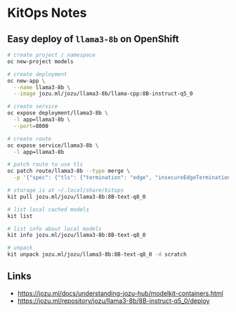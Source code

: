 # KitOps Notes

## Easy deploy of `llama3-8b` on OpenShift

```sh
# create project / namespace
oc new-project models

# create deployment
oc new-app \
  --name llama3-8b \
  --image jozu.ml/jozu/llama3-8b/llama-cpp:8B-instruct-q5_0

# create service
oc expose deployment/llama3-8b \
  -l app=llama3-8b \
  --port=8000

# create route
oc expose service/llama3-8b \
  -l app=llama3-8b

# patch route to use tls
oc patch route/llama3-8b --type merge \
  -p '{"spec": {"tls": {"termination": "edge", "insecureEdgeTerminationPolicy": "Redirect"}}}'
```

```sh
# storage is at ~/.local/share/kitops
kit pull jozu.ml/jozu/llama3-8b:8B-text-q8_0

# list local cached models
kit list

# list info about local models
kit info jozu.ml/jozu/llama3-8b:8B-text-q8_0

# unpack 
kit unpack jozu.ml/jozu/llama3-8b:8B-text-q8_0 -d scratch
```

## Links

- https://jozu.ml/docs/understanding-jozu-hub/modelkit-containers.html
- https://jozu.ml/repository/jozu/llama3-8b/8B-instruct-q5_0/deploy
